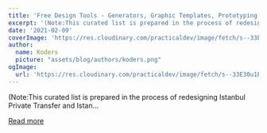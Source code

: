 ```yaml
---
title: 'Free Design Tools - Generators, Graphic Templates, Prototyping ...'
excerpt: '(Note:This curated list is prepared in the process of redesigning Istanbul Private Transfer and Istan...'
date: '2021-02-09'
coverImage: 'https://res.cloudinary.com/practicaldev/image/fetch/s--33E30u1E--/c_imagga_scale,f_auto,fl_progressive,h_420,q_auto,w_1000/https://dev-to-uploads.s3.amazonaws.com/i/mrnlzx4kn0vfpkwtynpu.jpg'
author:
  name: Koders
  picture: "assets/blog/authors/koders.png"
ogImage:
  url: 'https://res.cloudinary.com/practicaldev/image/fetch/s--33E30u1E--/c_imagga_scale,f_auto,fl_progressive,h_420,q_auto,w_1000/https://dev-to-uploads.s3.amazonaws.com/i/mrnlzx4kn0vfpkwtynpu.jpg'
---
```


(Note:This curated list is prepared in the process of redesigning Istanbul Private Transfer and Istan...

[Read more](https://dev.to/canburaks/free-design-tools-generators-graphic-templates-prototyping-4o70)
